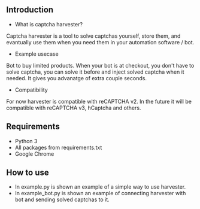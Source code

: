 ## Introduction

- What is captcha harvester?

Captcha harvester is a tool to solve captchas yourself, store them, and evantually use them when you need them in your automation software / bot.

- Example usecase

Bot to buy limited products. When your bot is at checkout, you don't have to solve captcha, you can solve it before and inject solved captcha when it needed. It gives you advanatge of extra couple seconds.

- Compatibility

For now harvester is compatible with reCAPTCHA v2. In the future it will be compatible with reCAPTCHA v3, hCaptcha and others.

## Requirements

- Python 3
- All packages from requirements.txt
- Google Chrome

## How to use

- In example.py is shown an example of a simple way to use harvester.
- In example_bot.py is shown an example of connecting harvester with bot and sending solved captchas to it.

